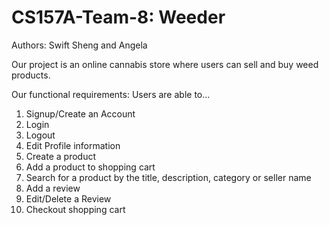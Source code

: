 # CS157A-Team-8: Weeder

Authors: Swift Sheng and Angela

Our project is an online cannabis store where users can sell and buy weed products. 

Our functional requirements:
Users are able to... 
1. Signup/Create an Account
2. Login
3. Logout
4. Edit Profile information
5. Create a product
6. Add a product to shopping cart
7. Search for a product by the title, description, category or seller name 
8. Add a review
9. Edit/Delete a Review
10. Checkout shopping cart

